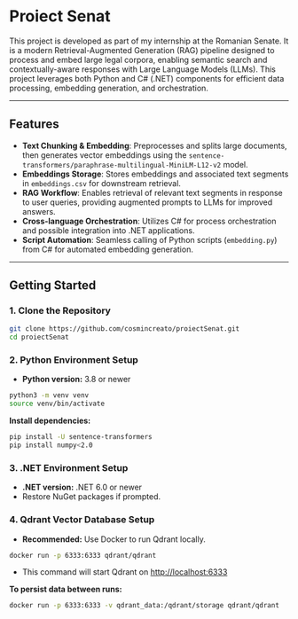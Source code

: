 # Proiect Senat

This project is developed as part of my internship at the Romanian Senate. It is a modern Retrieval-Augmented Generation (RAG) pipeline designed to process and embed large legal corpora, enabling semantic search and contextually-aware responses with Large Language Models (LLMs). This project leverages both Python and C# (.NET) components for efficient data processing, embedding generation, and orchestration.

---

## Features

- **Text Chunking & Embedding**: Preprocesses and splits large documents, then generates vector embeddings using the `sentence-transformers/paraphrase-multilingual-MiniLM-L12-v2` model.
- **Embeddings Storage**: Stores embeddings and associated text segments in `embeddings.csv` for downstream retrieval.
- **RAG Workflow**: Enables retrieval of relevant text segments in response to user queries, providing augmented prompts to LLMs for improved answers.
- **Cross-language Orchestration**: Utilizes C# for process orchestration and possible integration into .NET applications.
- **Script Automation**: Seamless calling of Python scripts (`embedding.py`) from C# for automated embedding generation.

---

## Getting Started

### 1. Clone the Repository

```bash
git clone https://github.com/cosmincreato/proiectSenat.git
cd proiectSenat
```

### 2. Python Environment Setup

- **Python version:** 3.8 or newer

```bash
python3 -m venv venv
source venv/bin/activate
```

**Install dependencies:**

```bash
pip install -U sentence-transformers
pip install numpy<2.0
```

### 3. .NET Environment Setup

- **.NET version:** .NET 6.0 or newer
- Restore NuGet packages if prompted.

### 4. Qdrant Vector Database Setup

- **Recommended:** Use Docker to run Qdrant locally.

```bash
docker run -p 6333:6333 qdrant/qdrant
```

- This command will start Qdrant on [http://localhost:6333](http://localhost:6333)

**To persist data between runs:**
```bash
docker run -p 6333:6333 -v qdrant_data:/qdrant/storage qdrant/qdrant
```